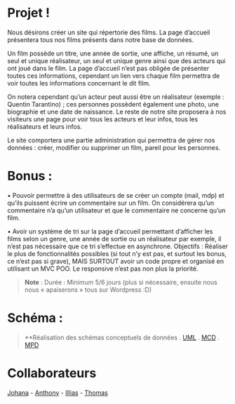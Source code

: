 # Projet !

Nous désirons créer un site qui répertorie des films. La page d’accueil présentera tous nos films présents dans notre base de données.

Un film possède un titre, une année de sortie, une affiche, un résumé, un seul et unique réalisateur, un seul et unique genre ainsi que des acteurs qui ont joué dans le film. La page d’accueil n’est pas obligée de présenter toutes ces informations, cependant un lien vers chaque film permettra de voir toutes les informations concernant le dit film.

On notera cependant qu’un acteur peut aussi être un réalisateur (exemple : Quentin Tarantino) ; ces personnes possèdent également une photo, une biographie et une date de naissance.
Le reste de notre site proposera à nos visiteurs une page pour voir tous les acteurs et leur infos, tous les réalisateurs et leurs infos.

Le site comportera une partie administration qui permettra de gérer nos données : créer, modifier ou supprimer un film, pareil pour les personnes.


# Bonus :

• Pouvoir permettre à des utilisateurs de se créer un compte (mail, mdp) et qu’ils puissent écrire un commentaire sur un film. On considérera qu’un commentaire n’a qu’un utilisateur et que le commentaire ne concerne qu’un film.

• Avoir un système de tri sur la page d’accueil permettant d’afficher les films selon un genre, une année de sortie ou un réalisateur par exemple, il n’est pas nécessaire que ce tri s’effectue en asynchrone.
Objectifs : Réaliser le plus de fonctionnalités possibles (si tout n’y est pas, et surtout les bonus, ce n’est pas si grave), MAIS SURTOUT avoir un code propre et organisé en utilisant un MVC POO. Le responsive n’est pas non plus la priorité.

> **Note** :  Durée : Minimum 5/6 jours (plus si nécessaire, ensuite nous nous « apaiserons » tous sur Wordpress :D)


# Schéma :
> **Réalisation des schémas conceptuels de données
. [UML](https://www.lucidchart.com/invitations/accept/90c1c58c-25d2-4692-bcea-743d184b5abd)
. [MCD](https://www.lucidchart.com/invitations/accept/457dde16-143d-4771-9a6e-9944b522f302)
. [MPD](https://www.lucidchart.com/invitations/accept/b167b63f-9dd1-4247-bd44-70905bf34788)

# Collaborateurs
[Johana](https://github.com/johanna-Galli) - [Anthony](https://github.com/AnthonyM68) - [Illias](https://github.com/Ilias-Imoula) - [Thomas](https://github.com/Thomas-Loegel)
